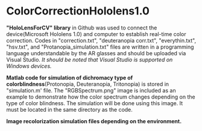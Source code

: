 # ColorCorrectionHololens1.0

**"HoloLensForCV" library** in Github was used to connect the device(Microsoft Hololens 1.0) and computer to establish real-time color correction. 
Codes in "correction.txt", "deuteranopia corr.txt", "everythin.txt", "hsv.txt", and "Protanopia_simulation.txt" files are written in a programming language understandable by the 
AR glasses and should be uploaded via Visual Studio.  _It should be noted that Visual Studio is supported on Windows devices._

**Matlab code for simulation of dichromacy type of colorblindness**(Protonopia, Deuteranopia, Tritonopia) is stored in "simulation.m' file. The "RGBSpectrum.png" image is included 
as an example to demonstrate how the color spectrum changes depending on the type of color blindness. The simulation will be done using this image. It must be located in the same
directory as the code. 

**Image recolorization simulation files depending on the environment.**

